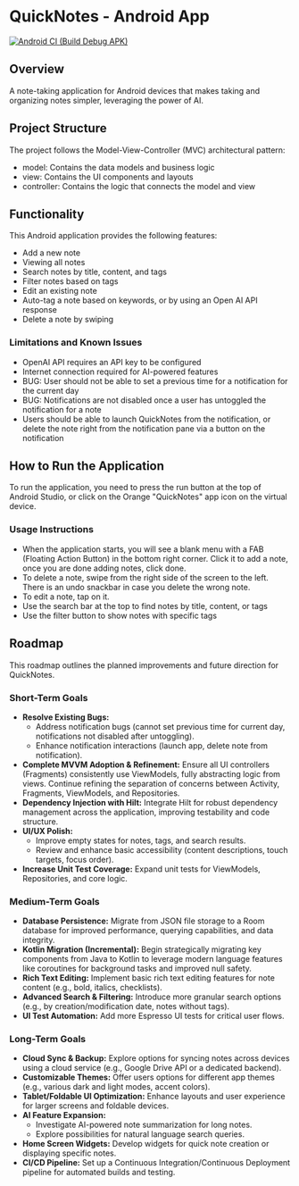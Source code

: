 # QuickNotes - Android App

[![Android CI (Build Debug APK)](https://github.com/patricksmill/QuickNotes/actions/workflows/android.yml/badge.svg)](https://github.com/patricksmill/QuickNotes/actions/workflows/android.yml)

## Overview

A note-taking application for Android devices that makes taking and organizing notes simpler, leveraging the power of AI.

## Project Structure

The project follows the Model-View-Controller (MVC) architectural pattern:

- model: Contains the data models and business logic
- view: Contains the UI components and layouts
- controller: Contains the logic that connects the model and view

## Functionality

This Android application provides the following features:

- Add a new note
- Viewing all notes
- Search notes by title, content, and tags
- Filter notes based on tags
- Edit an existing note
- Auto-tag a note based on keywords, or by using an Open AI API response
- Delete a note by swiping

### Limitations and Known Issues

- OpenAI API requires an API key to be configured
- Internet connection required for AI-powered features
- BUG: User should not be able to set a previous time for a notification for the current day
- BUG: Notifications are not disabled once a user has untoggled the notification for a note
- Users should be able to launch QuickNotes from the notification, or delete the note right from the notification pane via a button on the notification


## How to Run the Application

To run the application, you need to press the run button at the top of Android Studio, or click on the Orange "QuickNotes" app icon on the virtual device.

### Usage Instructions

- When the application starts, you will see a blank menu with a FAB (Floating Action Button) in the bottom right corner. Click it to add a note, once you are done adding notes, click done.
- To delete a note, swipe from the right side of the screen to the left. There is an undo snackbar in case you delete the wrong note.
- To edit a note, tap on it.
- Use the search bar at the top to find notes by title, content, or tags
- Use the filter button to show notes with specific tags

## Roadmap

This roadmap outlines the planned improvements and future direction for QuickNotes.

### Short-Term Goals
*   **Resolve Existing Bugs:**
    *   Address notification bugs (cannot set previous time for current day, notifications not disabled after untoggling).
    *   Enhance notification interactions (launch app, delete note from notification).
*   **Complete MVVM Adoption & Refinement:** Ensure all UI controllers (Fragments) consistently use ViewModels, fully abstracting logic from views. Continue refining the separation of concerns between Activity, Fragments, ViewModels, and Repositories.
*   **Dependency Injection with Hilt:** Integrate Hilt for robust dependency management across the application, improving testability and code structure.
*   **UI/UX Polish:**
    *   Improve empty states for notes, tags, and search results.
    *   Review and enhance basic accessibility (content descriptions, touch targets, focus order).
*   **Increase Unit Test Coverage:** Expand unit tests for ViewModels, Repositories, and core logic.

### Medium-Term Goals
*   **Database Persistence:** Migrate from JSON file storage to a Room database for improved performance, querying capabilities, and data integrity.
*   **Kotlin Migration (Incremental):** Begin strategically migrating key components from Java to Kotlin to leverage modern language features like coroutines for background tasks and improved null safety.
*   **Rich Text Editing:** Implement basic rich text editing features for note content (e.g., bold, italics, checklists).
*   **Advanced Search & Filtering:** Introduce more granular search options (e.g., by creation/modification date, notes without tags).
*   **UI Test Automation:** Add more Espresso UI tests for critical user flows.

### Long-Term Goals
*   **Cloud Sync & Backup:** Explore options for syncing notes across devices using a cloud service (e.g., Google Drive API or a dedicated backend).
*   **Customizable Themes:** Offer users options for different app themes (e.g., various dark and light modes, accent colors).
*   **Tablet/Foldable UI Optimization:** Enhance layouts and user experience for larger screens and foldable devices.
*   **AI Feature Expansion:**
    *   Investigate AI-powered note summarization for long notes.
    *   Explore possibilities for natural language search queries.
*   **Home Screen Widgets:** Develop widgets for quick note creation or displaying specific notes.
*   **CI/CD Pipeline:** Set up a Continuous Integration/Continuous Deployment pipeline for automated builds and testing.

